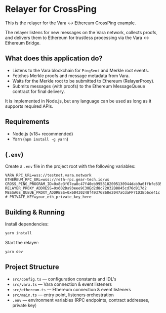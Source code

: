 # Relayer for CrossPing

This is the relayer for the Vara ↔ Ethereum CrossPing example.

The relayer listens for new messages on the Vara network, collects proofs, and delivers them to Ethereum for trustless processing via the Vara ↔ Ethereum Bridge.

## What does this application do?

- Listens to the Vara blockchain for `PingSent` and Merkle root events.
- Fetches Merkle proofs and message metadata from Vara.
- Waits for the Merkle root to be submitted to Ethereum (RelayerProxy).
- Submits messages (with proofs) to the Ethereum MessageQueue contract for final delivery.

It is implemented in Node.js, but any language can be used as long as it supports required APIs.


## Requirements

- Node.js (v18+ recommended)
- Yarn (`npm install -g yarn`)


## (`.env`)

Create a `.env` file in the project root with the following variables:

```env
VARA_RPC_URL=wss://testnet.vara.network
ETHEREUM_RPC_URL=wss://reth-rpc.gear-tech.io/ws
CROSS_PING_PROGRAM_ID=0x8e3f07ea8c47f40eb9958102005130944dab9a6ffbfe335c2e7f4a5082f51bf9
RELAYER_PROXY_ADDRESS=0x602Da93eee9C30Ed2d8c72032B8845cd76d917d2
MESSAGE_QUEUE_PROXY_ADDRESS=0x60430248f49376860e2047aCdaFF71D3Eb6ce41c
# PRIVATE_KEY=your_eth_private_key_here
```

## Building & Running

Install dependencies:

```sh
yarn install
```

Start the relayer:

```sh
yarn dev
```

## Project Structure

- `src/config.ts` — configuration constants and IDL's
- `src/vara.ts` — Vara connection & event listeners
- `src/ethereum.ts` — Ethereum connection & event listeners
- `src/main.ts` — entry point, listeners orchestration
- `.env` — environment variables (RPC endpoints, contract addresses, private key)
